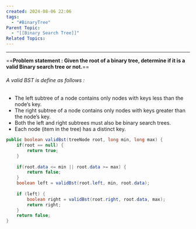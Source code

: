 ```yaml
---
created: 2024-08-06 22:06
tags:
  - "#BinaryTree"
Parent Topic:
  - "[[Binary Search Tree]]"
Related Topics:
---
```


***
==**Problem statement : Given the root of a binary tree, determine if it is a valid Binary search tree or not.**==

###### A valid BST is define as follows : 
- The left subtree of a node contains only nodes with keys less than the node’s key.
- The right subtree of a node contains only nodes with keys greater than the node’s key.
- Both the left and right subtrees must also be binary search trees.
- Each node (item in the tree) has a distinct key.

```java
public boolean validBst(treeNode root, long min, long max) {  
    if(root == null) {  
        return true;  
    }  
  
    if(root.data <= min || root.data >= max) {  
        return false;  
    }  
    boolean left = validBst(root.left, min, root.data);  
  
    if (left) {  
        boolean right = validBst(root.right, root.data, max);  
        return right;  
    }  
    return false;  
}
```




